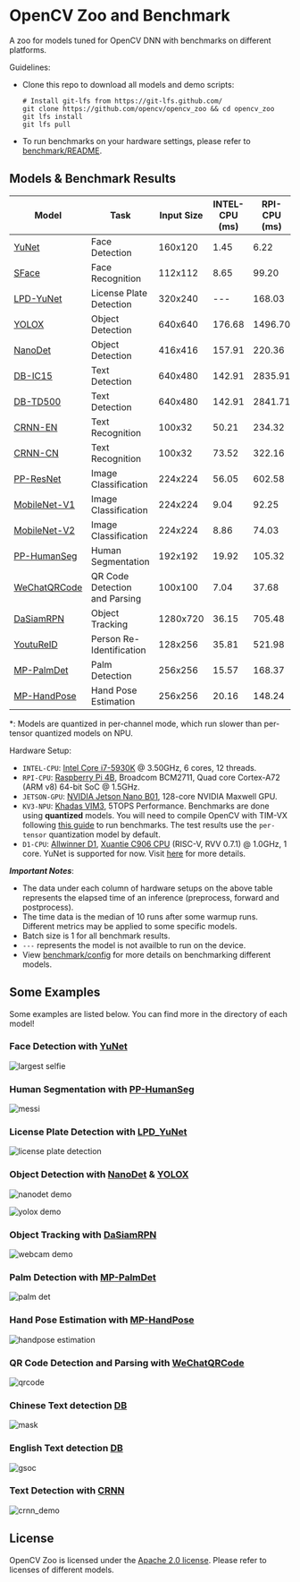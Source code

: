 # OpenCV Zoo and Benchmark

A zoo for models tuned for OpenCV DNN with benchmarks on different platforms.

Guidelines:

- Clone this repo to download all models and demo scripts:
  ```shell
  # Install git-lfs from https://git-lfs.github.com/
  git clone https://github.com/opencv/opencv_zoo && cd opencv_zoo
  git lfs install
  git lfs pull
  ```
- To run benchmarks on your hardware settings, please refer to [benchmark/README](./benchmark/README.md).

## Models & Benchmark Results

| Model                                                   | Task                          | Input Size | INTEL-CPU (ms) | RPI-CPU (ms) | JETSON-GPU (ms) | KV3-NPU (ms) | D1-CPU (ms) |
| ------------------------------------------------------- | ----------------------------- | ---------- | -------------- | ------------ | --------------- | ------------ | ----------- |
| [YuNet](./models/face_detection_yunet)                  | Face Detection                | 160x120    | 1.45           | 6.22         | 12.18           | 4.04         | 86.69       |
| [SFace](./models/face_recognition_sface)                | Face Recognition              | 112x112    | 8.65           | 99.20        | 24.88           | 46.25        | ---         |
| [LPD-YuNet](./models/license_plate_detection_yunet/)    | License Plate Detection       | 320x240    | ---            | 168.03       | 56.12           | 29.53        | ---         |
| [YOLOX](./models/object_detection_yolox/)               | Object Detection              | 640x640    | 176.68         | 1496.70      | 388.95          | 420.98       | ---         |
| [NanoDet](./models/object_detection_nanodet/)           | Object Detection              | 416x416    | 157.91         | 220.36       | 64.94           | 116.64       | ---         |
| [DB-IC15](./models/text_detection_db)                   | Text Detection                | 640x480    | 142.91         | 2835.91      | 208.41          | ---          | ---         |
| [DB-TD500](./models/text_detection_db)                  | Text Detection                | 640x480    | 142.91         | 2841.71      | 210.51          | ---          | ---         |
| [CRNN-EN](./models/text_recognition_crnn)               | Text Recognition              | 100x32     | 50.21          | 234.32       | 196.15          | 125.30       | ---         |
| [CRNN-CN](./models/text_recognition_crnn)               | Text Recognition              | 100x32     | 73.52          | 322.16       | 239.76          | 166.79       | ---         |
| [PP-ResNet](./models/image_classification_ppresnet)     | Image Classification          | 224x224    | 56.05          | 602.58       | 98.64           | 75.45        | ---         |
| [MobileNet-V1](./models/image_classification_mobilenet) | Image Classification          | 224x224    | 9.04           | 92.25        | 33.18           | 145.66\*     | ---         |
| [MobileNet-V2](./models/image_classification_mobilenet) | Image Classification          | 224x224    | 8.86           | 74.03        | 31.92           | 146.31\*     | ---         |
| [PP-HumanSeg](./models/human_segmentation_pphumanseg)   | Human Segmentation            | 192x192    | 19.92          | 105.32       | 67.97           | 74.77        | ---         |
| [WeChatQRCode](./models/qrcode_wechatqrcode)            | QR Code Detection and Parsing | 100x100    | 7.04           | 37.68        | ---             | ---          | ---         |
| [DaSiamRPN](./models/object_tracking_dasiamrpn)         | Object Tracking               | 1280x720   | 36.15          | 705.48       | 76.82           | ---          | ---         |
| [YoutuReID](./models/person_reid_youtureid)             | Person Re-Identification      | 128x256    | 35.81          | 521.98       | 90.07           | 44.61        | ---         |
| [MP-PalmDet](./models/palm_detection_mediapipe)         | Palm Detection                | 256x256    | 15.57          | 168.37       | 50.64           | 62.45        | ---         |
| [MP-HandPose](./models/handpose_estimation_mediapipe)   | Hand Pose Estimation          | 256x256    | 20.16          | 148.24       | 156.30          | 42.70        | ---         |

\*: Models are quantized in per-channel mode, which run slower than per-tensor quantized models on NPU.

Hardware Setup:

- `INTEL-CPU`: [Intel Core i7-5930K](https://www.intel.com/content/www/us/en/products/sku/82931/intel-core-i75930k-processor-15m-cache-up-to-3-70-ghz/specifications.html) @ 3.50GHz, 6 cores, 12 threads.
- `RPI-CPU`: [Raspberry Pi 4B](https://www.raspberrypi.com/products/raspberry-pi-4-model-b/specifications/), Broadcom BCM2711, Quad core Cortex-A72 (ARM v8) 64-bit SoC @ 1.5GHz.
- `JETSON-GPU`: [NVIDIA Jetson Nano B01](https://developer.nvidia.com/embedded/jetson-nano-developer-kit), 128-core NVIDIA Maxwell GPU.
- `KV3-NPU`: [Khadas VIM3](https://www.khadas.com/vim3), 5TOPS Performance. Benchmarks are done using **quantized** models. You will need to compile OpenCV with TIM-VX following [this guide](https://github.com/opencv/opencv/wiki/TIM-VX-Backend-For-Running-OpenCV-On-NPU) to run benchmarks. The test results use the `per-tensor` quantization model by default.
- `D1-CPU`: [Allwinner D1](https://d1.docs.aw-ol.com/en), [Xuantie C906 CPU](https://www.t-head.cn/product/C906?spm=a2ouz.12986968.0.0.7bfc1384auGNPZ) (RISC-V, RVV 0.7.1) @ 1.0GHz, 1 core. YuNet is supported for now. Visit [here](https://github.com/fengyuentau/opencv_zoo_cpp) for more details.

***Important Notes***:

- The data under each column of hardware setups on the above table represents the elapsed time of an inference (preprocess, forward and postprocess).
- The time data is the median of 10 runs after some warmup runs. Different metrics may be applied to some specific models.
- Batch size is 1 for all benchmark results.
- `---` represents the model is not availble to run on the device.
- View [benchmark/config](./benchmark/config) for more details on benchmarking different models.

## Some Examples

Some examples are listed below. You can find more in the directory of each model!

### Face Detection with [YuNet](./models/face_detection_yunet/)

![largest selfie](./models/face_detection_yunet/examples/largest_selfie.jpg)

### Human Segmentation with [PP-HumanSeg](./models/human_segmentation_pphumanseg/)

![messi](./models/human_segmentation_pphumanseg/examples/messi.jpg)

### License Plate Detection with [LPD_YuNet](./models/license_plate_detection_yunet/)

![license plate detection](./models/license_plate_detection_yunet/examples/lpd_yunet_demo.gif)

### Object Detection with [NanoDet](./models/object_detection_nanodet/) & [YOLOX](./models/object_detection_yolox/)

![nanodet demo](./models/object_detection_nanodet/samples/1_res.jpg)

![yolox demo](./models/object_detection_yolox/samples/3_res.jpg)

### Object Tracking with [DaSiamRPN](./models/object_tracking_dasiamrpn/)

![webcam demo](./models/object_tracking_dasiamrpn/examples/dasiamrpn_demo.gif)

### Palm Detection with [MP-PalmDet](./models/palm_detection_mediapipe/)

![palm det](./models/palm_detection_mediapipe/examples/mppalmdet_demo.gif)

### Hand Pose Estimation with [MP-HandPose](models/handpose_estimation_mediapipe/)

![handpose estimation](models/handpose_estimation_mediapipe/examples/mphandpose_demo.gif)

### QR Code Detection and Parsing with [WeChatQRCode](./models/qrcode_wechatqrcode/)

![qrcode](./models/qrcode_wechatqrcode/examples/wechat_qrcode_demo.gif)

### Chinese Text detection [DB](./models/text_detection_db/)

![mask](./models/text_detection_db/examples/mask.jpg)

### English Text detection [DB](./models/text_detection_db/)

![gsoc](./models/text_detection_db/examples/gsoc.jpg)

### Text Detection with [CRNN](./models/text_recognition_crnn/)

![crnn_demo](./models/text_recognition_crnn/examples/CRNNCTC.gif)

## License

OpenCV Zoo is licensed under the [Apache 2.0 license](./LICENSE). Please refer to licenses of different models.
